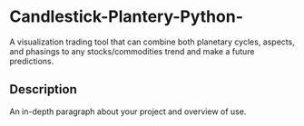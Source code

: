 # Candlestick-Plantery-Python-

A visualization trading tool that can combine both planetary cycles, aspects, and phasings to any stocks/commodities trend and make a future predictions. 

## Description

An in-depth paragraph about your project and overview of use.
